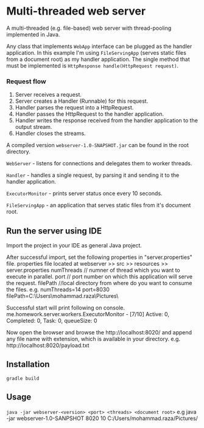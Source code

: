 # Multi-threaded web server
A multi-threaded (e.g. file-based) web server with thread-pooling
implemented in Java.

Any class that implements `WebApp` interface can be plugged as the handler application. In this example
I'm using `FileServingApp` (serves static files from a document root) as my handler application. The single method
that must be implemented is `HttpResponse handle(HttpRequest request)`.

### Request flow
1. Server receives a request.
2. Server creates a Handler (Runnable) for this request.
2. Handler parses the request into a HttpRequest.
3. Handler passes the HttpRequest to the handler application.
4. Handler writes the response received from the handler application to the output stream.
5. Handler closes the streams.

A compiled version `webserver-1.0-SNAPSHOT.jar` can be found in the root directory.
 
`WebServer` - listens for connections and delegates them to worker threads.

`Handler` - handles a single request, by parsing it and sending it to the handler application.

`ExecutorMonitor` - prints server status once every 10 seconds.

`FileServingApp` - an application that serves static files from it's document root.

## Run the server using IDE
Import the project in your IDE as general Java project.

After successful import, set the following properties in "server.properties" file. properties file located at webserver >> src >> resources >> server.properties
numThreads // numner of thread which you want to execute in parallel.
port // port number on which this application will serve the request.
filePath //local directory from where do you want to consume the files.
e.g.
numThreads=14
port=8030
filePath=C:\\Users\\mohammad.raza\\Pictures\\


Successful start will print following on console.
me.homework.server.workers.ExecutorMonitor - [7/10] Active: 0, Completed: 0, Task: 0, queueSize: 0

Now open the browser and browse the http://localhost:8020/ and append any file name with extension, which is available in your directory. e.g. http://localhost:8020/payload.txt

## Installation
`gradle build`
## Usage
`java -jar webserver-<version> <port> <threads> <document root>`
e.g java -jar webserver-1.0-SANPSHOT 8020 10 C:/Users/mohammad.raza/Pictures/
